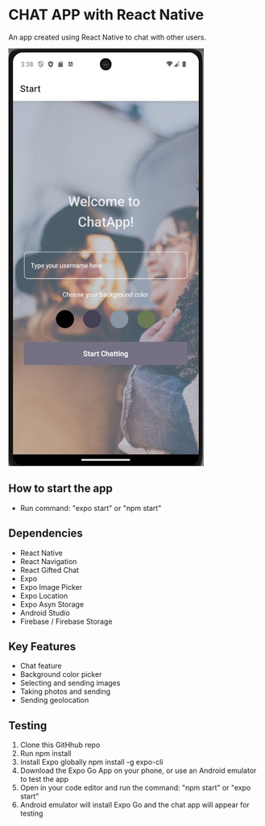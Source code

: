 # CHAT APP with React Native

An app created using React Native to chat with other users.

![Start Screen](/img/start-ss.JPG)

## How to start the app

- Run command: "expo start" or "npm start"

## Dependencies

- React Native
- React Navigation
- React Gifted Chat
- Expo
- Expo Image Picker
- Expo Location
- Expo Asyn Storage
- Android Studio
- Firebase / Firebase Storage

## Key Features

- Chat feature
- Background color picker
- Selecting and sending images
- Taking photos and sending
- Sending geolocation

## Testing

1. Clone this GitHhub repo
2. Run npm install
3. Install Expo globally npm install -g expo-cli
4. Download the Expo Go App on your phone, or use an Android emulator to test the app
5. Open in your code editor and run the command: "npm start" or "expo start"
6. Android emulator will install Expo Go and the chat app will appear for testing
